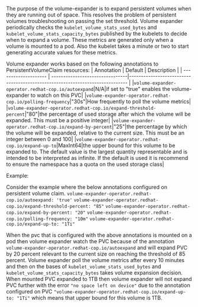 The purpose of the volume-expander is to expand persistent volumes when they are running out of space. This resolves the problem of persistent volumes troubleshooting on passing the set threshold. Volume expander periodically checks the `kubelet_volume_stats_used_bytes` and `kubelet_volume_stats_capacity_bytes` published by the kubelets to decide when to expand a volume. These metrics are generated only when a volume is mounted to a pod. Also the kubelet takes a minute or two to start generating accurate values for these metrics. 

Volume expander works based on the following annotations to PersistentVolumeClaim resources:
| Annotation               | Default                    | Description                                                                                                   |
| -------------------- | --------------------------------|----------------------------------------------------------------------------- |
|`volume-expander-operator.redhat-cop.io/autoexpand`|N/A|if set to "true" enables the volume-expander to watch on this PVC|
|`volume-expander-operator.redhat-cop.io/polling-frequency`|"30s"|How frequently to poll the volume metrics|
|`volume-expander-operator.redhat-cop.io/expand-threshold-percent`|"80"|the percentage of used storage after which the volume will be expanded. This must be a positive integer|
|`volume-expander-operator.redhat-cop.io/expand-by-percent`|"25"|the percentage by which the volume will be expanded, relative to the current size. This must be an integer between 0 and 100|
|`volume-expander-operator.redhat-cop.io/expand-up-to`|MaxInt64|the upper bound for this volume to be expanded to. The default value is the largest quantity representable and is intended to be interpreted as infinite. If the default is used it is recommend to ensure the namespace has a quota on the used storage class|

Example:

Consider the example where the below annotations configured on persistent volume claim.
    `volume-expander-operator.redhat-cop.io/autoexpand: 'true'`
    `volume-expander-operator.redhat-cop.io/expand-threshold-percent: "85"`
    `volume-expander-operator.redhat-cop.io/expand-by-percent: "20"`
    `volume-expander-operator.redhat-cop.io/polling-frequency: "10m"`
    `volume-expander-operator.redhat-cop.io/expand-up-to: "1Ti"`

When the pvc that is configured with the above annotations is mounted on a pod then volume expander watch the PVC because of the annotation `volume-expander-operator.redhat-cop.io/autoexpand` and will expand PVC by 20 percent relevant to the current size on reaching the threshold of 85 percent. Volume expander poll the volume metrics after every 10 minutes and then on the bases of `kubelet_volume_stats_used_bytes` and `kubelet_volume_stats_capacity_bytes` takes volume expansion decision. When mounted PVC expanded to 1TB then volume expander will not expand PVC further with the error `"no space left on device"` due to the annotation configured on PVC `"volume-expander-operator.redhat-cop.io/expand-up-to: "1Ti"` which means that upper bound for this volume is 1TB.


